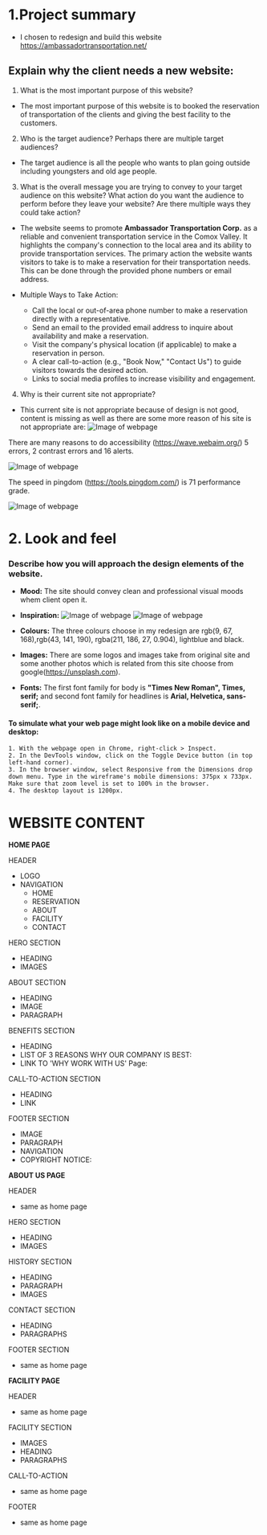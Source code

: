 # 1.Project summary
- I chosen to redesign and build this website https://ambassadortransportation.net/

## Explain why the client needs a new website:

1. What is the most important purpose of this website?
- The most important purpose of this website is to booked the reservation of  transportation of the clients and giving the best facility to the customers.

2. Who is the target audience? Perhaps there are multiple target audiences? 
- The target audience is all the people who wants to plan going outside including youngsters and old age people.

3. What is the overall message you are trying to convey to your target audience on this website? What action do you want the audience to perform before they leave your website? Are there multiple ways they could take action? 
- The website seems to promote **Ambassador Transportation Corp.** as a reliable and convenient transportation service in the Comox Valley. It highlights the company's connection to the local area and its ability to provide transportation services. The primary action the website wants visitors to take is to make a reservation for their transportation needs. This can be done through the provided phone numbers or email address. 

- Multiple Ways to Take Action: 
    - Call the local or out-of-area phone number to make a reservation directly with a representative.
    - Send an email to the provided email address to inquire about availability and make a reservation.
    - Visit the company's physical location (if applicable) to make a reservation in person.
    -  A clear call-to-action (e.g., "Book Now," "Contact Us") to guide visitors towards the desired action.
    - Links to social media profiles to increase visibility and engagement.

4. Why is their current site not appropriate?
- This current site is not appropriate because of design is not good, content is missing as  well as there are some more reason of his site is not appropriate are:
  ![Image of webpage](images/lighthouse.png)

There are  many reasons to do accessibility (https://wave.webaim.org/) 5 errors, 2 contrast errors and 16 alerts.

  ![Image of webpage](images/accessibility.png)

The speed in pingdom  (https://tools.pingdom.com/) is 71 performance grade.

  ![Image of webpage](images/pingdom.png)

# 2. Look and feel
### Describe how you will approach the design elements of the website. 
- **Mood:**  The site should convey clean and professional visual moods whem client open it.
- **Inspiration:** ![Image of webpage](images/inspiration1.png) ![Image of webpage](images/inspiration2.jpg)

- **Colours:** The three colours choose in my redesign are rgb(9, 67, 168),rgb(43, 141, 190), rgba(211, 186, 27, 0.904), lightblue and black.
- **Images:** There are some logos and images take from original site and some another photos which is related from this site choose from google(https://unsplash.com).
- **Fonts:** The first font family for body  is  **"Times New Roman", Times, serif;** and second font family for headlines is **Arial, Helvetica, sans-serif;**.

#### To simulate what your web page might look like on a mobile device and desktop:
    1. With the webpage open in Chrome, right-click > Inspect.
    2. In the DevTools window, click on the Toggle Device button (in top left-hand corner).
    3. In the browser window, select Responsive from the Dimensions drop down menu. Type in the wireframe's mobile dimensions: 375px x 733px. Make sure that zoom level is set to 100% in the browser.
    4. The desktop layout is 1200px.


# WEBSITE CONTENT

**HOME PAGE**

HEADER
- LOGO
- NAVIGATION
    - HOME
    - RESERVATION
    - ABOUT
    - FACILITY
    - CONTACT

HERO SECTION
- HEADING
- IMAGES

ABOUT SECTION
- HEADING 
- IMAGE
- PARAGRAPH

BENEFITS SECTION 
- HEADING
- LIST OF 3 REASONS WHY OUR COMPANY IS BEST:
- LINK TO 'WHY WORK WITH US' Page:

CALL-TO-ACTION SECTION
- HEADING
- LINK
 
FOOTER SECTION 
- IMAGE
- PARAGRAPH
- NAVIGATION
- COPYRIGHT NOTICE:


**ABOUT US PAGE**

HEADER
- same as home page

HERO SECTION
- HEADING
- IMAGES

HISTORY SECTION
- HEADING
- PARAGRAPH
- IMAGES

CONTACT SECTION
- HEADING
- PARAGRAPHS

FOOTER SECTION
- same as home page


**FACILITY PAGE**

HEADER
- same as home page

FACILITY SECTION
- IMAGES
- HEADING
- PARAGRAPHS

CALL-TO-ACTION
- same as home page

FOOTER
- same as home page